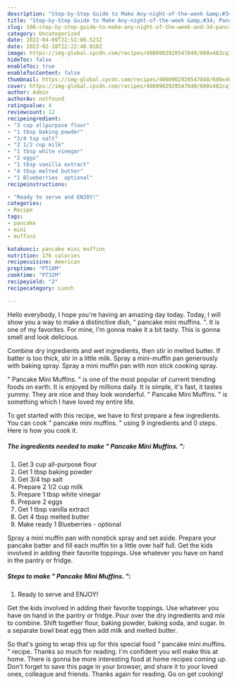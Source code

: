 ```yaml
---
description: "Step-by-Step Guide to Make Any-night-of-the-week &amp;#34; Pancake Mini Muffins. &amp;#34;"
title: "Step-by-Step Guide to Make Any-night-of-the-week &amp;#34; Pancake Mini Muffins. &amp;#34;"
slug: 108-step-by-step-guide-to-make-any-night-of-the-week-and-34-pancake-mini-muffins-and-34
category: Uncategorized
date: 2022-04-09T22:51:06.521Z
date: 2023-02-18T22:22:48.018Z
image: https://img-global.cpcdn.com/recipes/4860902928547840/680x482cq70/pancake-mini-muffins-recipe-main-photo.jpg
hideToc: false
enableToc: true
enableTocContent: false
thumbnail: https://img-global.cpcdn.com/recipes/4860902928547840/680x482cq70/pancake-mini-muffins-recipe-main-photo.jpg
cover: https://img-global.cpcdn.com/recipes/4860902928547840/680x482cq70/pancake-mini-muffins-recipe-main-photo.jpg
author: Admin
authorAv: notfound
ratingvalue: 4
reviewcount: 12
recipeingredient:
- "3 cup allpurpose flour"
- "1 tbsp baking powder"
- "3/4 tsp salt"
- "2 1/2 cup milk"
- "1 tbsp white vinegar"
- "2 eggs"
- "1 tbsp vanilla extract"
- "4 tbsp melted butter"
- "1 Blueberries  optional"
recipeinstructions:

- "Ready to serve and ENJOY!"
categories:
- Recipe
tags:
- pancake
- mini
- muffins

katakunci: pancake mini muffins 
nutrition: 176 calories
recipecuisine: American
preptime: "PT18M"
cooktime: "PT32M"
recipeyield: "2"
recipecategory: Lunch

---
```



Hello everybody, I hope you're having an amazing day today. Today, I will show you a way to make a distinctive dish, &#34; pancake mini muffins. &#34;. It is one of my favorites. For mine, I'm gonna make it a bit tasty. This is gonna smell and look delicious.

Combine dry ingredients and wet ingredients, then stir in melted butter. If batter is too thick, stir in a little milk. Spray a mini-muffin pan generously with baking spray. Spray a mini muffin pan with non stick cooking spray.

&#34; Pancake Mini Muffins. &#34; is one of the most popular of current trending foods on earth. It is enjoyed by millions daily. It is simple, it's fast, it tastes yummy. They are nice and they look wonderful. &#34; Pancake Mini Muffins. &#34; is something which I have loved my entire life.


To get started with this recipe, we have to first prepare a few ingredients. You can cook &#34; pancake mini muffins. &#34; using 9 ingredients and 0 steps. Here is how you cook it.

<!--inarticleads1-->

##### The ingredients needed to make &#34; Pancake Mini Muffins. &#34;:

1. Get 3 cup all-purpose flour
1. Get 1 tbsp baking powder
1. Get 3/4 tsp salt
1. Prepare 2 1/2 cup milk
1. Prepare 1 tbsp white vinegar
1. Prepare 2 eggs
1. Get 1 tbsp vanilla extract
1. Get 4 tbsp melted butter
1. Make ready 1 Blueberries - optional


Spray a mini muffin pan with nonstick spray and set aside. Prepare your pancake batter and fill each muffin tin a little over half full. Get the kids involved in adding their favorite toppings. Use whatever you have on hand in the pantry or fridge. 

<!--inarticleads2-->

##### Steps to make &#34; Pancake Mini Muffins. &#34;:


1. Ready to serve and ENJOY!

Get the kids involved in adding their favorite toppings. Use whatever you have on hand in the pantry or fridge. Pour over the dry ingredients and mix to combine. Shift together flour, baking powder, baking soda, and sugar. In a separate bowl beat egg then add milk and melted butter. 

So that's going to wrap this up for this special food &#34; pancake mini muffins. &#34; recipe. Thanks so much for reading. I'm confident you will make this at home. There is gonna be more interesting food at home recipes coming up. Don't forget to save this page in your browser, and share it to your loved ones, colleague and friends. Thanks again for reading. Go on get cooking!
